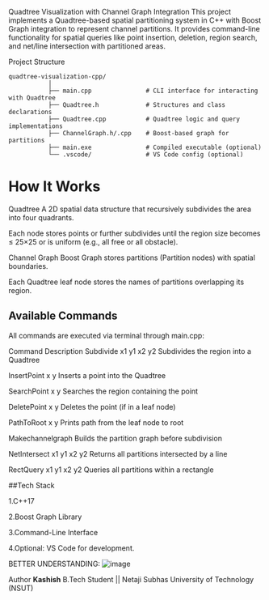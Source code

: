 Quadtree Visualization with Channel Graph Integration
This project implements a Quadtree-based spatial partitioning system in C++ with Boost Graph integration to represent channel partitions. It provides command-line functionality for spatial queries like point insertion, deletion, region search, and net/line intersection with partitioned areas.

 Project Structure
```
quadtree-visualization-cpp/
           │
           ├── main.cpp               # CLI interface for interacting with Quadtree
           ├── Quadtree.h             # Structures and class declarations
           ├── Quadtree.cpp           # Quadtree logic and query implementations
           ├── ChannelGraph.h/.cpp    # Boost-based graph for partitions
           ├── main.exe               # Compiled executable (optional)
           └── .vscode/               # VS Code config (optional)
```
# How It Works
 Quadtree
A 2D spatial data structure that recursively subdivides the area into four quadrants.

Each node stores points or further subdivides until the region size becomes ≤ 25×25 or is uniform (e.g., all free or all obstacle).

 Channel Graph
Boost Graph stores partitions (Partition nodes) with spatial boundaries.

Each Quadtree leaf node stores the names of partitions overlapping its region.


 ## Available Commands
All commands are executed via terminal through main.cpp:

Command	Description
Subdivide x1 y1 x2 y2	Subdivides the region into a Quadtree

InsertPoint x y	Inserts a point into the Quadtree

SearchPoint x y	Searches the region containing the point

DeletePoint x y	Deletes the point (if in a leaf node)

PathToRoot x y	Prints path from the leaf node to root

Makechannelgraph	Builds the partition graph before subdivision

NetIntersect x1 y1 x2 y2	Returns all partitions intersected by a line

RectQuery x1 y1 x2 y2	Queries all partitions within a rectangle

##Tech Stack

1.C++17

2.Boost Graph Library

3.Command-Line Interface

4.Optional: VS Code for development.


BETTER UNDERSTANDING:
![image](https://github.com/user-attachments/assets/a5fcd8b3-dc1c-4e25-ac3a-753bc96c267c)

Author
**Kashish**
B.Tech Student || Netaji Subhas University of Technology (NSUT)

